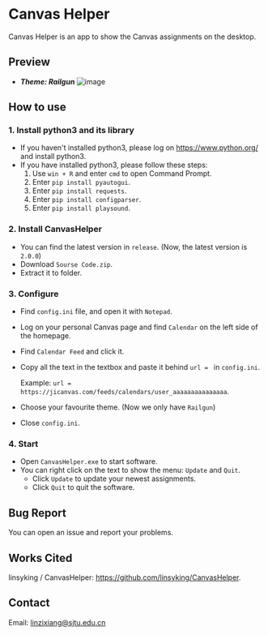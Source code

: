 # Canvas Helper
Canvas Helper is an app to show the Canvas assignments on the desktop.
## Preview
- ***Theme: Railgun***
![image](https://github.com/Dzsyang/Canvas_Helper/blob/main/Themes/Railgun/Tamplate.png)
## How to use
### 1. Install python3 and its library
- If you haven't installed python3, please log on https://www.python.org/ and install python3.
- If you have installed python3, please follow these steps:
  1. Use `win + R` and enter `cmd` to open Command Prompt.
  2. Enter `pip install pyautogui`.
  3. Enter `pip install requests`.
  4. Enter `pip install configparser`.
  5. Enter `pip install playsound`.
### 2. Install CanvasHelper
- You can find the latest version in `release`. (Now, the latest version is `2.0.0`)
- Download `Sourse Code.zip`.
- Extract it to folder.
### 3. Configure
- Find `config.ini` file, and open it with `Notepad`.
- Log on your personal Canvas page and find `Calendar` on the left side of the homepage.
- Find `Calendar Feed` and click it.
- Copy all the text in the textbox and paste it behind `url = ` in `config.ini`.

  Example: `url = https://jicanvas.com/feeds/calendars/user_aaaaaaaaaaaaaaa`.
- Choose your favourite theme. (Now we only have `Railgun`)
- Close `config.ini`.
### 4. Start
- Open `CanvasHelper.exe` to start software.
- You can right click on the text to show the menu: `Update` and `Quit`.
  - Click `Update` to update your newest assignments.
  - Click `Quit` to quit the software.
## Bug Report
You can open an issue and report your problems.
## Works Cited
linsyking / CanvasHelper: https://github.com/linsyking/CanvasHelper.
## Contact
Email: linzixiang@sjtu.edu.cn
